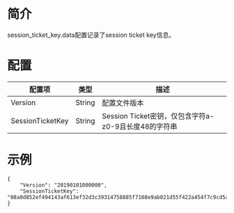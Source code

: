 # 简介

session_ticket_key.data配置记录了session ticket key信息。

# 配置

| 配置项           | 类型   | 描述                                                   |
| ---------------- | ------ | ------------------------------------------------------ |
| Version          | String | 配置文件版本                                           |
| SessionTicketKey | String | Session Ticket密钥，仅包含字符a-z0-9且长度48的字符串   |

# 示例

```
{
    "Version": "20190101000000",
    "SessionTicketKey": "08a0d852ef494143af613ef32d3c39314758885f7108e9ab021d55f422a454f7c9cd5a53978f48fa1063eadcdc06878f"
}
```
